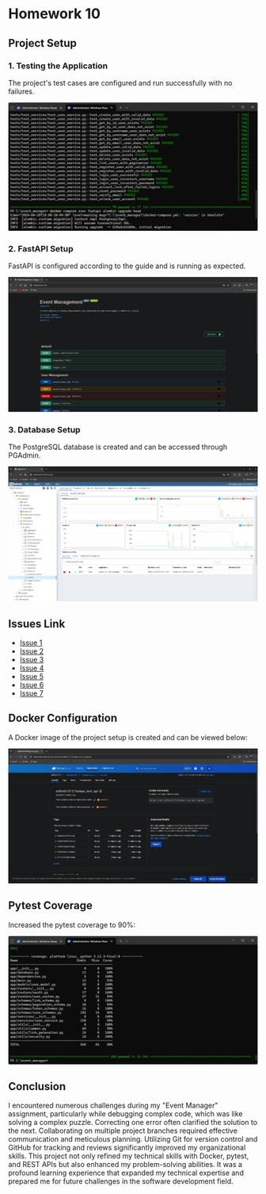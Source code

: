# Homework 10

## Project Setup

### 1. Testing the Application

The project's test cases are configured and run successfully with no failures.

![Setup](images/setup.png)

### 2. FastAPI Setup

FastAPI is configured according to the guide and is running as expected.

![FastAPI](images/fastapi.png)

### 3. Database Setup

The PostgreSQL database is created and can be accessed through PGAdmin.

![Database](images/db.png)

## Issues Link

- [Issue 1](https://github.com/NidhishVyas/event_manager/pull/1)
- [Issue 2](https://github.com/NidhishVyas/event_manager/pull/2)
- [Issue 3](https://github.com/NidhishVyas/event_manager/pull/3)
- [Issue 4](https://github.com/NidhishVyas/event_manager/pull/4)
- [Issue 5](https://github.com/NidhishVyas/event_manager/pull/5)
- [Issue 6](https://github.com/NidhishVyas/event_manager/pull/6)
- [Issue 7](https://github.com/NidhishVyas/event_manager/pull/7)

## Docker Configuration

A Docker image of the project setup is created and can be viewed below:

![Docker](images/docker.png)

## Pytest Coverage

Increased the pytest coverage to 90%:

![Coverage](images/coverage.png)

## Conclusion

I encountered numerous challenges during my "Event Manager" assignment, particularly while debugging complex code, which was like solving a complex puzzle. Correcting one error often clarified the solution to the next. Collaborating on multiple project branches required effective communication and meticulous planning. Utilizing Git for version control and GitHub for tracking and reviews significantly improved my organizational skills. This project not only refined my technical skills with Docker, pytest, and REST APIs but also enhanced my problem-solving abilities. It was a profound learning experience that expanded my technical expertise and prepared me for future challenges in the software development field.
